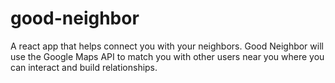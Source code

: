 # good-neighbor

A react app that helps connect you with your neighbors. Good Neighbor will use
the Google Maps API to match you with other users near you where you can
interact and build relationships.
